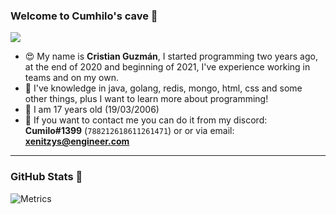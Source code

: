 ### Welcome to Cumhilo's cave 👋

![](https://komarev.com/ghpvc/?username=vCamilxe&color=blueviolet)

 * 😍 My name is **Cristian Guzmán**, I started programming two years ago, at the end of 2020 and beginning of 2021, I've experience working in teams and on my own.
 * 🌴 I've knowledge in java, golang, redis, mongo, html, css and some other things, plus I want to learn more about programming!
 * 🥳 I am 17 years old (19/03/2006)
 * 📨 If you want to contact me you can do it from my discord: **Cumilo#1399** (`788212618611261471`) or or via email: **xenitzys@engineer.com**

---

### GitHub Stats 🎊

![Metrics](https://metrics.lecoq.io/cumhilo?template=classic&repositories.forks=true&base.metadata=0&languages=1&followup=1&languages.limit=8&languages.sections=most-used&languages.colors=github&languages.threshold=0%25&languages.indepth=false&languages.recent.load=300&languages.recent.days=14&followup.sections=repositories&config.timezone=America%2FColombia&config.padding=0%2C%2015%25)
